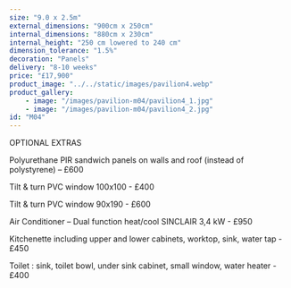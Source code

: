 ```yaml
---
size: "9.0 x 2.5m"
external_dimensions: "900cm x 250cm"
internal_dimensions: "880cm x 230cm"
internal_height: "250 cm lowered to 240 cm"
dimension_tolerance: "1.5%"
decoration: "Panels"
delivery: "8-10 weeks"
price: "£17,900"
product_image: "../../static/images/pavilion4.webp"
product_gallery: 
    - image: "/images/pavilion-m04/pavilion4_1.jpg"
    - image: "/images/pavilion-m04/pavilion4_2.jpg"
id: "M04"
---
```

OPTIONAL EXTRAS



   Polyurethane PIR sandwich panels on walls and roof (instead of polystyrene) – £600

   Tilt & turn PVC window 100x100 - £400

   Tilt & turn PVC window 90x190 - £600

   Air Conditioner – Dual function heat/cool SINCLAIR 3,4 kW - £950

   Kitchenette including upper and lower cabinets, worktop, sink, water tap - £450

   Toilet : sink, toilet bowl, under sink cabinet, small window, water heater - £400
